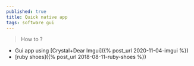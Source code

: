 ```yaml
---
published: true
title: Quick native app
tags: software gui
---
```

> How to ?

- Gui app using [Crystal+Dear Imgui]({% post_url 2020-11-04-imgui %})
- [ruby shoes]({% post_url 2018-08-11-ruby-shoes %})
